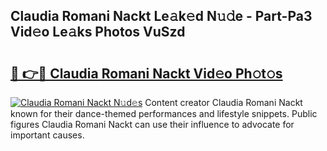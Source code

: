 ## Claudia Romani Nackt Le𝚊k𝚎d N𝚞𝚍e - Part-Pa3 Vid𝚎o Le𝚊ks Photos VuSzd

# <h2><a href="http://fb973f.evod.top/?m=Claudia+Romani+Nackt">🔗 👉🔴 Claudia Romani Nackt Vid𝚎o Ph𝚘t𝚘s</a></h2>

[![Claudia Romani Nackt N𝚞d𝚎s](https://i.imgur.com/8V9OHl7.gif)](http://fb973f.evod.top/?m=Claudia+Romani+Nackt)
Content creator Claudia Romani Nackt known for their dance-themed performances and lifestyle snippets. Public figures Claudia Romani Nackt can use their influence to advocate for important causes. 
